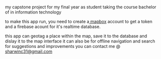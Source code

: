 my capstone project for my final year as student taking the course bachelor of in information technology

to make this app run, you need to create a[ mapbox](https://www.mapbox.com/) account to get a token and a firebase acount for
it's realtime database.

this app can geotag a place within the map, save it to the database and dislay it to the map interface
it can also be for offline navigation and search 
for suggestions and improvements you can contact me @ sharwinc31@gmail.com
